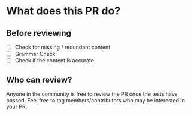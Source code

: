 # What does this PR do?


## Before reviewing
- [ ] Check for missing / redundant content
- [ ] Grammar Check
- [ ] Check if the content is accurate

## Who can review?

Anyone in the community is free to review the PR once the tests have passed. Feel free to tag
members/contributors who may be interested in your PR.

<!-- Your PR will be replied to more quickly if you can figure out the right person to tag with @

Basic Algebra: 
Basic Cryptography: 
Privacy Enhancing Technologies (PET): 
  - FHE: 
  - SMC: 
  - DP:
  - FL: 
  - TEE: 
  - ZKP: 
Blockchain: 
etc: 

-->

